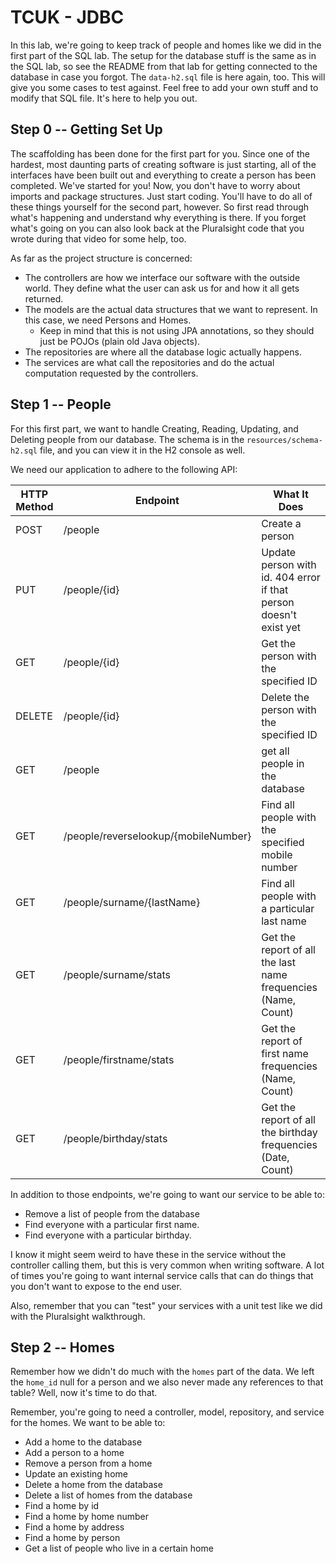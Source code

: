 # TCUK - JDBC
In this lab, we're going to keep track of people and homes like we did in the first part of the SQL lab.  The setup for
the database stuff is the same as in the SQL lab, so see the README from that lab for getting connected to the database
in case you forgot.  The `data-h2.sql` file is here again, too.  This will give you some cases to test against.  Feel
free to add your own stuff and to modify that SQL file.  It's here to help you out.

## Step 0 -- Getting Set Up
The scaffolding has been done for the first part for you.  Since one of the hardest, most daunting parts of creating 
software is just starting, all of the interfaces have been built out and everything to
create a person has been completed.  We've started for you!  Now, you don't have to worry about imports and package
structures.  Just start coding.  You'll have to do all of these things yourself for the second part, however.  So
first read through what's happening and understand why everything is there.  If you forget what's going on you can also 
look back at the Pluralsight code that you wrote during that video for some help, too.

As far as the project structure is concerned:
* The controllers are how we interface our software with the outside world.  They define what the user can ask us for
and how it all gets returned.
* The models are the actual data structures that we want to represent.  In this case, we need Persons and Homes.
    * Keep in mind that this is not using JPA annotations, so they should just be POJOs (plain old Java objects).
* The repositories are where all the database logic actually happens.
* The services are what call the repositories and do the actual computation requested by the controllers.

## Step 1 -- People
For this first part, we want to handle Creating, Reading, Updating, and Deleting people from our database.  The schema
is in the `resources/schema-h2.sql` file, and you can view it in the H2 console as well.

We need our application to adhere to the following API:

|HTTP Method|Endpoint|What It Does|
|-|-|-|
|POST|/people|Create a person|
|PUT|/people/{id}|Update person with id. 404 error if that person doesn't exist yet|
|GET|/people/{id}|Get the person with the specified ID|
|DELETE|/people/{id}|Delete the person with the specified ID|
|GET|/people|get all people in the database|
|GET|/people/reverselookup/{mobileNumber}|Find all people with the specified mobile number|
|GET|/people/surname/{lastName}|Find all people with a particular last name|
|GET|/people/surname/stats|Get the report of all the last name frequencies (Name, Count)|
|GET|/people/firstname/stats|Get the report of first name frequencies (Name, Count)|
|GET|/people/birthday/stats|Get the report of all the birthday frequencies (Date, Count)|


In addition to those endpoints, we're going to want our service to be able to:
* Remove a list of people from the database
* Find everyone with a particular first name.
* Find everyone with a particular birthday.

I know it might seem weird to have these in the service without the controller calling them, but this is very common
when writing software.  A lot of times you're going to want internal service calls that can do things that you don't
want to expose to the end user.

Also, remember that you can "test" your services with a unit test like we did with the Pluralsight walkthrough.

## Step 2 -- Homes
Remember how we didn't do much with the `homes` part of the data.  We left the `home_id` null for a person and we also
never made any references to that table?  Well, now it's time to do that.

Remember, you're going to need a controller, model, repository, and service for the homes.  We want to be able to:

* Add a home to the database
* Add a person to a home
* Remove a person from a home
* Update an existing home
* Delete a home from the database
* Delete a list of homes from the database
* Find a home by id
* Find a home by home number
* Find a home by address
* Find a home by person
* Get a list of people who live in a certain home
